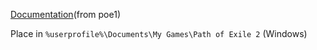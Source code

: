 [Documentation](https://www.pathofexile.com/item-filter/about)(from poe1)

Place in `%userprofile%\Documents\My Games\Path of Exile 2` (Windows)
